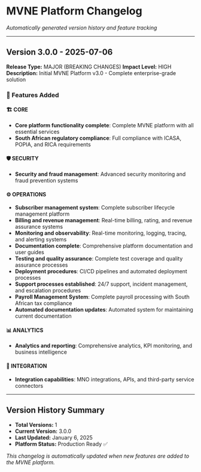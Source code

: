 # MVNE Platform Changelog

*Automatically generated version history and feature tracking*

---

## Version 3.0.0 - 2025-07-06

**Release Type:** MAJOR (BREAKING CHANGES)
**Impact Level:** HIGH
**Description:** Initial MVNE Platform v3.0 - Complete enterprise-grade solution

### 🎯 Features Added

#### 🏗️ CORE
- **Core platform functionality complete**: Complete MVNE platform with all essential services
- **South African regulatory compliance**: Full compliance with ICASA, POPIA, and RICA requirements

#### 🛡️ SECURITY
- **Security and fraud management**: Advanced security monitoring and fraud prevention systems

#### ⚙️ OPERATIONS
- **Subscriber management system**: Complete subscriber lifecycle management platform
- **Billing and revenue management**: Real-time billing, rating, and revenue assurance systems
- **Monitoring and observability**: Real-time monitoring, logging, tracing, and alerting systems
- **Documentation complete**: Comprehensive platform documentation and user guides
- **Testing and quality assurance**: Complete test coverage and quality assurance processes
- **Deployment procedures**: CI/CD pipelines and automated deployment processes
- **Support processes established**: 24/7 support, incident management, and escalation procedures
- **Payroll Management System**: Complete payroll processing with South African tax compliance
- **Automated documentation updates**: Automated system for maintaining current documentation

#### 📊 ANALYTICS
- **Analytics and reporting**: Comprehensive analytics, KPI monitoring, and business intelligence

#### 🔄 INTEGRATION
- **Integration capabilities**: MNO integrations, APIs, and third-party service connectors

---

## Version History Summary

- **Total Versions:** 1
- **Current Version:** 3.0.0
- **Last Updated:** January 6, 2025
- **Platform Status:** Production Ready ✅

*This changelog is automatically updated when new features are added to the MVNE platform.*